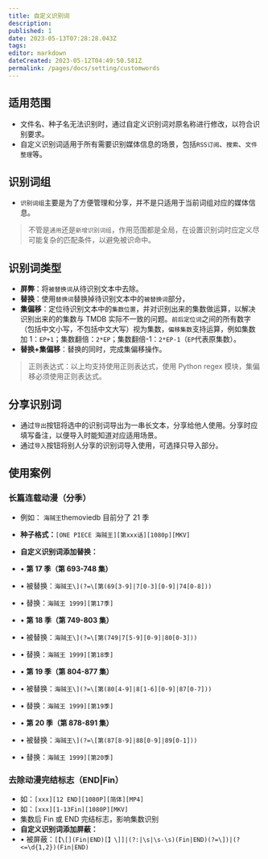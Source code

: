 ```yaml
---
title: 自定义识别词
description:
published: 1
date: 2023-05-13T07:28:28.043Z
tags:
editor: markdown
dateCreated: 2023-05-12T04:49:50.581Z
permalink: /pages/docs/setting/customwords
---
```


## 适用范围

- 文件名、种子名无法识别时，通过自定义识别词对原名称进行修改，以符合识别要求。
- 自定义识别词适用于所有需要识别媒体信息的场景，包括`RSS订阅`、`搜索`、`文件整理`等。

## 识别词组

- `识别词组`主要是为了方便管理和分享，并不是只适用于当前词组对应的媒体信息。

> 不管是`通用`还是`新增识别词组`，作用范围都是全局，在设置识别词时应定义尽可能复杂的匹配条件，以避免被识命中。

## 识别词类型

- **屏弊**：将`被替换词`从待识别文本中去除。
- **替换**：使用`替换词`替换掉待识别文本中的`被替换词`部分，
- **集偏移**：定位待识别文本中的`集数位置`，并对识别出来的集数做运算，以解决识别出来的的集数与 TMDB 实际不一致的问题。`前后定位词`之间的所有数字（包括中文小写，不包括中文大写）视为集数，`偏移集数`支持运算，例如集数加 1：`EP+1`；集数翻倍：`2*EP`；集数翻倍-1：`2*EP-1`（`EP`代表原集数）。
- **替换+集偏移**：替换的同时，完成集偏移操作。

> 正则表达式：以上均支持使用正则表达式，使用 Python regex 模块，集偏移必须使用正则表达式。

## 分享识别词

- 通过`导出`按钮将选中的识别词导出为一串长文本，分享给他人使用。分享时应填写备注，以便导入时能知道对应适用场景。
- 通过`导入`按钮将别人分享的识别词导入使用，可选择只导入部分。

## 使用案例

### 长篇连载动漫（分季）

- 例如： `海贼王`themoviedb 目前分了 21 季
-  **种子格式：**`[ONE PIECE 海贼王][第xxx话][1080p][MKV]`
 - **自定义识别词添加替换：**
  
 - • **第 17 季（第 693-748 集）**
 - • 被替换：`海贼王\](?=\[第(69[3-9]|7[0-3][0-9]|74[0-8]))`
 - • 替换：`海贼王 1999][第17季]`
 - • **第 18 季（第 749-803 集）**
 - • 被替换：`海贼王\](?=\[第(749|7[5-9][0-9]|80[0-3]))`
 - • 替换：`海贼王 1999][第18季]`
 - • **第 19 季（第 804-877 集）**
 - • 被替换：`海贼王\](?=\[第(80[4-9]|8[1-6][0-9]|87[0-7]))`
 - • 替换：`海贼王 1999][第19季]`
 - • **第 20 季（第 878-891 集）**
 - • 被替换：`海贼王\](?=\[第(87[8-9]|88[0-9]|89[0-1]))`
 - • 替换：`海贼王 1999][第20季]`

### 去除动漫完结标志（END|Fin）

- 如：`[xxx][12 END][1080P][简体][MP4]`
- 如：`[xxx][1-13Fin][1080P][MKV]`
- 集数后 Fin 或 END 完结标志，影响集数识别
-  **自定义识别词添加屏蔽：**
-  • 被屏蔽：`[【\[](Fin|END)[】\]]|(?:|\s|\s-\s)(Fin|END)(?=\])|(?<=\d{1,2})(Fin|END)`
